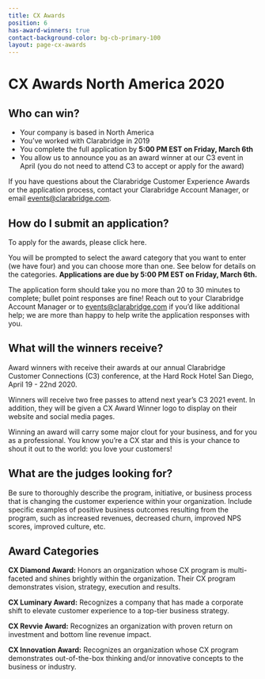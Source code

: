 ```yaml
---
title: CX Awards
position: 6
has-award-winners: true
contact-background-color: bg-cb-primary-100
layout: page-cx-awards
---
```


# CX Awards North America 2020

## Who can win?

- Your company is based in North America
- You’ve worked with Clarabridge in 2019
- You complete the full application by **5:00 PM EST on Friday, March 6th**
- You allow us to announce you as an award winner at our C3 event in April (you do not need to attend C3 to accept or apply for the award)

If you have questions about the Clarabridge Customer Experience Awards or the application process, contact your Clarabridge Account Manager, or email [events@clarabridge.com](mailto:events@clarabridge.com). 

## How do I submit an application?

To apply for the awards, please click here. 

You will be prompted to select the award category that you want to enter (we have four) and you can choose more than one. See below for details on the categories. **Applications are due by 5:00 PM EST on Friday, March 6th.** 

The application form should take you no more than 20 to 30 minutes to complete; bullet point responses are fine! Reach out to your Clarabridge Account Manager or to [events@clarabridge.com](mailto:events@clarabridge.com) if you’d like additional help; we are more than happy to help write the application responses with you. 


## What will the winners receive? 

Award winners with receive their awards at our annual Clarabridge Customer Connections (C3) conference, at the Hard Rock Hotel San Diego, April 19 - 22nd 2020. 

Winners will receive two free passes to attend next year’s C3 2021 event. In addition, they will be given a CX Award Winner logo to display on their website and social media pages. 

Winning an award will carry some major clout for your business, and for you as a professional. You know you’re a CX star and this is your chance to shout it out to the world: you love your customers!


## What are the judges looking for?

Be sure to thoroughly describe the program, initiative, or business process that is changing the customer experience within your organization. Include specific examples of positive business outcomes resulting from the program, such as increased revenues, decreased churn, improved NPS scores, improved culture, etc. 

## Award Categories

**CX Diamond Award:** Honors an organization whose CX program is multi-faceted and shines brightly within the organization. Their CX program demonstrates vision, strategy, execution and results. 

**CX Luminary Award:** Recognizes a company that has made a corporate shift to elevate customer experience to a top-tier business strategy. 

**CX Revvie Award:** Recognizes an organization with proven return on investment and bottom line revenue impact. 

**CX Innovation Award:** Recognizes an organization whose CX program demonstrates out-of-the-box thinking and/or innovative concepts to the business or industry. 
